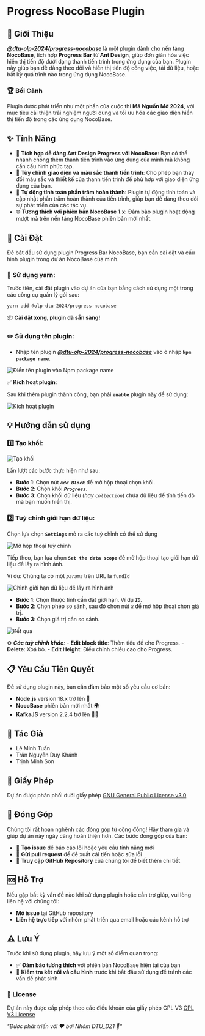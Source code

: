 # Progress NocoBase Plugin

## 🌟 Giới Thiệu
_**[@dtu-olp-2024/progress-nocobase](https://www.npmjs.com/package/@dtu-olp-2024/progress-nocobase)**_ là một plugin dành cho nền tảng **NocoBase**, tích hợp **Progress Bar** từ **Ant Design**, giúp đơn giản hóa việc hiển thị tiến độ dưới dạng thanh tiến trình trong ứng dụng của bạn. Plugin này giúp bạn dễ dàng theo dõi và hiển thị tiến độ công việc, tải dữ liệu, hoặc bất kỳ quá trình nào trong ứng dụng NocoBase.

### 🏆 Bối Cảnh
Plugin được phát triển như một phần của cuộc thi **Mã Nguồn Mở 2024**, với mục tiêu cải thiện trải nghiệm người dùng và tối ưu hóa các giao diện hiển thị tiến độ trong các ứng dụng NocoBase.

## ✨ Tính Năng
- 🔗 **Tích hợp dễ dàng Ant Design Progress với NocoBase**: Bạn có thể nhanh chóng thêm thanh tiến trình vào ứng dụng của mình mà không cần cấu hình phức tạp.
- 🎨 **Tùy chỉnh giao diện và màu sắc thanh tiến trình**: Cho phép bạn thay đổi màu sắc và thiết kế của thanh tiến trình để phù hợp với giao diện ứng dụng của bạn.
- 🧮 **Tự động tính toán phần trăm hoàn thành**: Plugin tự động tính toán và cập nhật phần trăm hoàn thành của tiến trình, giúp bạn dễ dàng theo dõi sự phát triển của các tác vụ.
- 🌐 **Tương thích với phiên bản NocoBase 1.x**: Đảm bảo plugin hoạt động mượt mà trên nền tảng NocoBase phiên bản mới nhất.

## 🚀 Cài Đặt
Để bắt đầu sử dụng plugin Progress Bar NocoBase, bạn cần cài đặt và cấu hình plugin trong dự án NocoBase của mình.

### 🔧 **Sử dụng yarn:**
Trước tiên, cài đặt plugin vào dự án của bạn bằng cách sử dụng một trong các công cụ quản lý gói sau:

```
yarn add @olp-dtu-2024/progress-nocobase
```
📦 **Cài đặt xong, plugin đã sẵn sàng!**

### ✏️ **Sử dụng tên plugin:**
  - Nhập tên plugin _**[@dtu-olp-2024/progress-nocobase](https://www.npmjs.com/package/@dtu-olp-2024/progress-nocobase)**_ vào ô nhập **`Npm package name`**.

![Điền tên plugin vào Npm package name](image-16.png)

  ✅ **Kích hoạt plugin**:

Sau khi thêm plugin thành công, bạn phải **`enable`** plugin này để sử dụng:

![Kích hoạt plugin](image-17.png)
## 💡 **Hướng dẫn sử dụng**
### 1️⃣ **Tạo khối:**

![Tạo khối](image-18.png)

Lần lượt các bước thực hiện như sau: 
  - **Bước 1**: Chọn nút **_`Add Block`_** để mở hộp thoại chọn khối.
  - **Bước 2**: Chọn khối **_`Progress`_**.
  - **Bước 3**: Chọn khối dữ liệu (_hay `collection`_) chứa dữ liệu để tính tiến độ mà bạn muốn hiển thị.


### 2️⃣ **Tuỳ chỉnh giới hạn dữ liệu:**

Chọn lựa chọn **`Settings`** mở ra các tuỳ chỉnh có thể sử dụng

![Mở hộp thoại tuỳ chỉnh](image-19.png)

Tiếp theo, bạn lựa chọn **`Set the data scope`** để mở hộp thoại tạo giới hạn dữ liệu để lấy ra hình ảnh.

Ví dụ: Chúng ta có một _`params`_ trên URL là `fundId`

![Chỉnh giới hạn dữ liệu để lấy ra hình ảnh](image-20.png)

  - **Bước 1**: Chọn thuộc tính cần đặt giới hạn. Ví dụ **_`ID`_**.
  - **Bước 2**: Chọn phép so sánh, sau đó chọn nút _`x`_ để mở hộp thoại chọn giá trị.
  - **Bước 3**: Chọn giá trị cần so sánh.

![Kết quả](image-21.png)

  ⚙️ _**Các tuỳ chỉnh khác**:_
    -  **Edit block title**: Thêm tiêu đề cho Progress.
    -  **Delete**: Xoá bỏ.
    -  **Edit Height**: Điều chỉnh chiều cao cho Progress.

## 📋 Yêu Cầu Tiên Quyết
Để sử dụng plugin này, bạn cần đảm bảo một số yêu cầu cơ bản:
- **Node.js** version 18.x trở lên 🚀
- **NocoBase** phiên bản mới nhất 🌍
- **KafkaJS** version 2.2.4 trở lên 🧑‍💻
## 👥 Tác Giả
- Lê Minh Tuấn
- Trần Nguyễn Duy Khánh
- Trịnh Minh Son

## 📄 Giấy Phép
Dự án được phân phối dưới giấy phép [GNU General Public License v3.0 ](https://github.com/olp-dtu-2024/DTU-GreenHope/blob/main/LICENCE)
## 🤝 Đóng Góp
Chúng tôi rất hoan nghênh các đóng góp từ cộng đồng! Hãy tham gia và giúp dự án này ngày càng hoàn thiện hơn. Các bước đóng góp của bạn:

- 📝 **Tạo issue** để báo cáo lỗi hoặc yêu cầu tính năng mới
- 🔄 **Gửi pull request** để đề xuất cải tiến hoặc sửa lỗi
- 📂 **Truy cập GitHub Repository** của chúng tôi để biết thêm chi tiết

## 🆘 Hỗ Trợ
Nếu gặp bất kỳ vấn đề nào khi sử dụng plugin hoặc cần trợ giúp, vui lòng liên hệ với chúng tôi:

- **Mở issue** tại GitHub repository
- **Liên hệ trực tiếp** với nhóm phát triển qua email hoặc các kênh hỗ trợ

## ⚠️ Lưu Ý
Trước khi sử dụng plugin, hãy lưu ý một số điểm quan trọng:

- ✅ **Đảm bảo tương thích** với phiên bản NocoBase hiện tại của bạn
- 🔧 **Kiểm tra kết nối và cấu hình** trước khi bắt đầu sử dụng để tránh các vấn đề phát sinh

### 📝 License
Dự án này được cấp phép theo các điều khoản của giấy phép GPL V3 [GPL V3 License](https://github.com/olp-dtu-2024/DTU-GreenHope/blob/main/LICENSE)

*"Được phát triển với ❤️ bởi Nhóm DTU_DZ1 🌟"*
